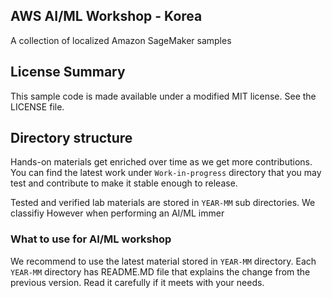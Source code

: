 ## AWS AI/ML Workshop - Korea

A collection of localized Amazon SageMaker samples

## License Summary

This sample code is made available under a modified MIT license. See the LICENSE file.

## Directory structure

Hands-on materials get enriched over time as we get more contributions. You can find the latest work under `Work-in-progress` directory that you may test and contribute to make it stable enough to release. 

Tested and verified lab materials are stored in `YEAR-MM` sub directories. We classifiy  However when performing an AI/ML immer


### What to use for AI/ML workshop

We recommend to use the latest material stored in `YEAR-MM` directory. Each `YEAR-MM` directory has README.MD file that explains the change from the previous version. Read it carefully if it meets with your needs.